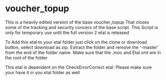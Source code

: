 # voucher_topup
This is a heavily edited version of the base voucher_topup
That closes some of the tracking and security concers of the base script. This Script is only for temporary use until the full version 2 etal is released 

To Add this etal to your etal folder just click on the clone or download button, select download as zip. 
Extract the folder and remove the '-master' from the end of the folder name. 
Make sure that the .moc and Etal.xml are in the root of the folder

This etal is dependent on the CheckErrorCorrect etal. Please make sure your have it in you etal folder as well
